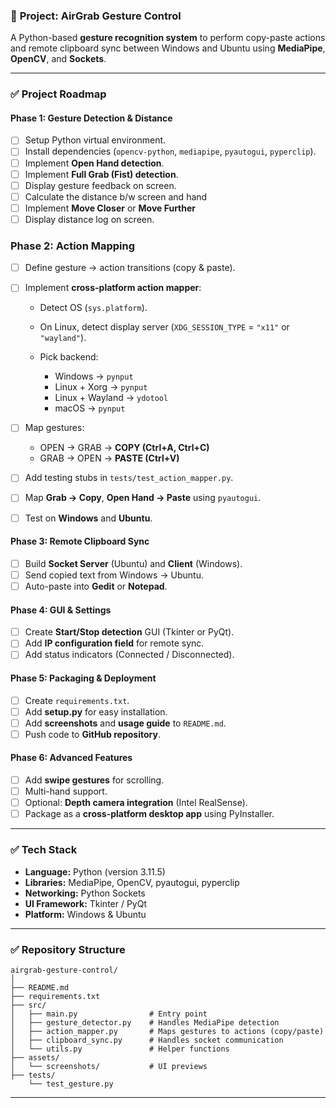 ### 📌 **Project: AirGrab Gesture Control**

A Python-based **gesture recognition system** to perform copy-paste actions and remote clipboard sync between Windows and Ubuntu using **MediaPipe**, **OpenCV**, and **Sockets**.

---

### ✅ **Project Roadmap**

#### **Phase 1: Gesture Detection & Distance**

* [ ] Setup Python virtual environment.
* [ ] Install dependencies (`opencv-python`, `mediapipe`, `pyautogui`, `pyperclip`).
* [ ] Implement **Open Hand detection**.
* [ ] Implement **Full Grab (Fist) detection**.
* [ ] Display gesture feedback on screen.
* [ ] Calculate the distance b/w screen and hand
* [ ] Implement **Move Closer** or **Move Further**
* [ ] Display distance log on screen.

### Phase 2: Action Mapping

* [ ] Define gesture → action transitions (copy & paste).
* [ ] Implement **cross-platform action mapper**:

  * Detect OS (`sys.platform`).
  * On Linux, detect display server (`XDG_SESSION_TYPE` = `"x11"` or `"wayland"`).
  * Pick backend:

    * Windows → `pynput`
    * Linux + Xorg → `pynput`
    * Linux + Wayland → `ydotool`
    * macOS → `pynput`
* [ ] Map gestures:

  * OPEN → GRAB → **COPY (Ctrl+A, Ctrl+C)**
  * GRAB → OPEN → **PASTE (Ctrl+V)**
* [ ] Add testing stubs in `tests/test_action_mapper.py`.
* [ ] Map **Grab → Copy**, **Open Hand → Paste** using `pyautogui`.
* [ ] Test on **Windows** and **Ubuntu**.

#### **Phase 3: Remote Clipboard Sync**

* [ ] Build **Socket Server** (Ubuntu) and **Client** (Windows).
* [ ] Send copied text from Windows → Ubuntu.
* [ ] Auto-paste into **Gedit** or **Notepad**.

#### **Phase 4: GUI & Settings**

* [ ] Create **Start/Stop detection** GUI (Tkinter or PyQt).
* [ ] Add **IP configuration field** for remote sync.
* [ ] Add status indicators (Connected / Disconnected).

#### **Phase 5: Packaging & Deployment**

* [ ] Create `requirements.txt`.
* [ ] Add **setup.py** for easy installation.
* [ ] Add **screenshots** and **usage guide** to `README.md`.
* [ ] Push code to **GitHub repository**.

#### **Phase 6: Advanced Features**

* [ ] Add **swipe gestures** for scrolling.
* [ ] Multi-hand support.
* [ ] Optional: **Depth camera integration** (Intel RealSense).
* [ ] Package as a **cross-platform desktop app** using PyInstaller.

---

### ✅ **Tech Stack**

* **Language:** Python (version 3.11.5)
* **Libraries:** MediaPipe, OpenCV, pyautogui, pyperclip
* **Networking:** Python Sockets
* **UI Framework:** Tkinter / PyQt
* **Platform:** Windows & Ubuntu

---

### ✅ **Repository Structure**

```
airgrab-gesture-control/
│
├── README.md
├── requirements.txt
├── src/
│   ├── main.py                # Entry point
│   ├── gesture_detector.py    # Handles MediaPipe detection
│   ├── action_mapper.py       # Maps gestures to actions (copy/paste)
│   ├── clipboard_sync.py      # Handles socket communication
│   └── utils.py               # Helper functions
├── assets/
│   └── screenshots/           # UI previews
├── tests/
    └── test_gesture.py

```

---
